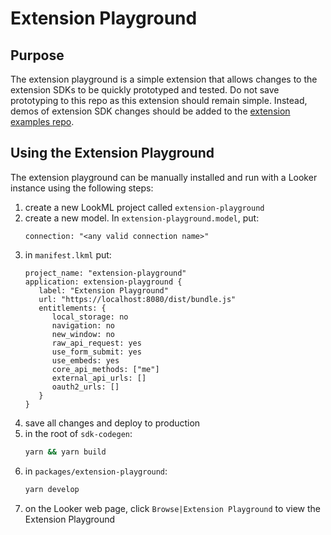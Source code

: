 # Extension Playground

## Purpose

The extension playground is a simple extension that allows changes to the extension SDKs to be
quickly prototyped and tested. Do not save prototyping to this repo as this extension should
remain simple. Instead, demos of extension SDK changes should be added to the
[extension examples repo](https://github.com/looker-open-source/extension-examples).

## Using the Extension Playground

The extension playground can be manually installed and run with a Looker instance using the following steps:

1. create a new LookML project called `extension-playground`
1. create a new model. In `extension-playground.model`, put:
   ```lookml
   connection: "<any valid connection name>"
   ```
1. in `manifest.lkml` put:
   ```lookml
   project_name: "extension-playground"
   application: extension-playground {
      label: "Extension Playground"
      url: "https://localhost:8080/dist/bundle.js"
      entitlements: {
         local_storage: no
         navigation: no
         new_window: no
         raw_api_request: yes
         use_form_submit: yes
         use_embeds: yes
         core_api_methods: ["me"]
         external_api_urls: []
         oauth2_urls: []
      }
   }
   ```
1. save all changes and deploy to production
1. in the root of `sdk-codegen`:
   ```sh
   yarn && yarn build
   ```
1. in `packages/extension-playground`:
   ```sh
   yarn develop
   ```
1. on the Looker web page, click `Browse|Extension Playground` to view the Extension Playground

